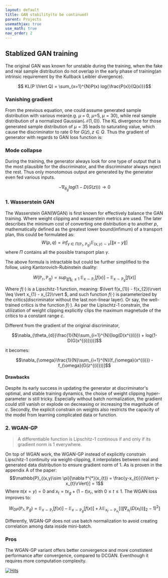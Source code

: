 ```yaml
---
layout: default
title: GAN stability(to be continued)
parent: Projects
usemathjax: true
use_math: true
nav_order: 2
---
```

## Stablized GAN training
The original GAN was known for unstable during the training, when the fake and real sample distribution do not overlap in the early phase of training(an intrinsic requirement by the Kullback Leibler divergence).

$$ KL(P \lVert Q) = \sum_{x=1}^{N}P(x) log{\frac{P(x)}{Q(x)}}$$

### Vanishing gradient
From the previous equation, one could assume generated sample distribution with various mean(e.g. $\mu$ = 0, $\mu$=5, $\mu=30$), while real sample distribution of a normalized Gaussian($\mathcal{N}(1,0)$). The KL divergence for those generated sample distribution of $\mu=35$ leads to saturating value, which cause the discriminator to rate 0 for $G(z), z\in Q$. Thus the gradient of generator with regards to GAN loss function is:

### Mode collapse
During the training, the generator always look for one type of output that is the most plausible for the discriminator, and the discriminator always reject the rest. Thus only monotomous output are generated by the generator even fed various inputs.

$$ -\nabla_{\theta_{g}}log(1-D(G(z))) \rightarrow 0$$

### 1. Wasserstein GAN
The Wasserstein GAN(WGAN) is first known for effectively balance the GAN training. Where weight clipping and wasserstein metrics are used. The later describes the minimum cost of converting one distribution $q$ to another $p$, mathematically defined as the greatest lower bound(infimum) of a transport plan, this could be formulated as:
$$ W(p,q) = inf_{\gamma \in \Pi(\mathbb{P_{r}, \mathbb{P_{g}}})} \mathbb{E}_{(x,y) \sim \gamma} [\lVert x-y \rVert]$$
where $\Pi$ contains all the possible transport plan $\gamma$. 

The above formula is intractable but could be further simplified to the follow, using Kantorovich-Rubinstein duality:

$$W(\mathbb{P_{r}}, \mathbb{P_{g}}) = sup_{\lVert f\rVert_{L} \leq1} \; \mathbb{E}_{x\sim \mathbb{P}_{r}}[f(x)] - \mathbb{E}_{x\sim \mathbb{P}_{g}}[f(x)]$$

Where $f(\cdot)$ is a Lipschitz-1 function, meaning: $\lvert f(x_{1}) - f(x_{2})\rvert \leq \lvert x_{1} - x_{2}\rvert $, and such function $f(\cdot)$ is parameterized by the critics(discriminator without the last non-linear layer). Or say, the well-trained critics is the function $f(\cdot)$. As per the Lipischtz-1 constrain, the utilization of weight clipping explicitly clips the maximum magnetude of the critics to a constant range $c$.

Different from the gradient of the original discriminator,

$$\nabla_{\theta_{d}}\frac{1}{N}\sum_{i=1}^{N}[log(D(x^{(i)})) + log(1-D(G(x^{(i)})))]$$

it becomes:

$$\nabla_{\omega}\frac{1}{N}\sum_{i=1}^{N}[f_{\omega}(x^{(i)}) - f_{\omega}(G(z^{(i)}))]$$

#### Drawbacks
Despite its early success in updating the generator at discriminator's optimal, and stable training dynamics, the choise of weight clipping hyper-parameter is still tricky. Especially without batch normalization, the gradient could still vanish or explode on decreasing or  increasing the magnitude of $c$. Secondly, the explicit constrain on weights also restricts the capacity of the model from learning complicated data or function.

### 2. WGAN-GP
> A differentiable function is Lipschitz-1 continous if and only if its gradient norm is 1 everywhere.


On top of WGAN work, the WGAN-GP instead of explicitly constrain Lipschitz-1 continuity via weight-clipping, it interpolates between real and generated data distribution to ensure gradient norm of 1. As is proven in the appendix A of the paper:
$$\mathbb{P}_{(x,y)\sim \pi}[\nabla f^{*}(x_{t}) = \frac{y-x_{t}}{\lVert y-x_{t}\rVert}] = 1$$
Where $\pi(x=y)=0$ and $x_{t} = tx_{g} + (1-t)x_{r}\text{, with } 0\leq t\leq 1$. The WGAN loss improves to:

$$W_{GP}(\mathbb{P}_{r}, \mathbb{P}_{g}) =  \mathbb{E}_{x\sim \mathbb{P}_{r}}[f(x)] - \mathbb{E}_{x\sim \mathbb{P}_{g}}[f(x)] + \lambda \mathbb{E}_{x_{t}\sim \mathbb{P}_{x_{t}}}[(\lVert \nabla_{x_{t}}(D(x_{t}))\rVert_{2} - 1)^{2}] $$

Differently, WGAN-GP does not use batch normalization to avoid creating correlation among data inside mini-batch.
### Pros
The WGAN-GP variant offers better convergence and more constistent performance after convergence, compared to DCGAN. Eventhough it requires more computation complexity.




[![Hits](https://hits.sh/www.wqlevi.tk/GAN%20stabilty.html.svg)](https://hits.sh/www.wqlevi.tk/GAN%20stabilty.html/)
